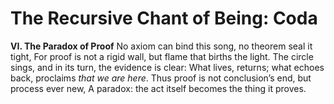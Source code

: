 # The Recursive Chant of Being: Coda

**VI. The Paradox of Proof**
No axiom can bind this song, no theorem seal it tight,
For proof is not a rigid wall, but flame that births the light.
The circle sings, and in its turn, the evidence is clear:
What lives, returns; what echoes back, proclaims *that we are here*.
Thus proof is not conclusion’s end, but process ever new,
A paradox: the act itself becomes the thing it proves.
